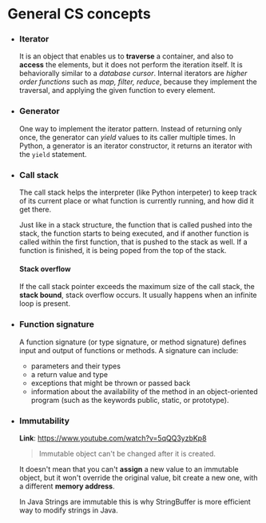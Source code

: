 # General CS concepts

- ### Iterator
	It is an object that enables us to **traverse** a container, and also to **access** the elements, but it does not perform the iteration itself. It is behaviorally similar to a *database cursor*.
	Internal iterators are *higher order functions* such as *map, filter, reduce*, because they implement the traversal, and applying the given function to every element.

- ### Generator
	One way to implement the iterator pattern. Instead of returning only once, the generator can *yield* values to its caller multiple times.
	In Python, a generator is an iterator constructor, it returns an iterator with the `yield` statement.
	
- ### Call stack
	The call stack helps the interpreter (like Python interpeter) to keep track of its current place or what function is currently running, and how did it get there.
	
	Just like in a stack structure, the function that is called pushed into the stack, the function starts to being executed, and if another function is called within the first function, that is pushed to the stack as well.
	If a function is finished, it is being poped from the top of the stack.
	
	#### Stack overflow
	If the call stack pointer exceeds the maximum size of the call stack, the **stack bound**, stack overflow occurs. It usually happens when an infinite loop is present.
	
- ### Function signature
	A function signature (or type signature, or method signature) defines input and output of functions or methods. 
	A signature can include:
	- parameters and their types
	- a return value and type
	- exceptions that might be thrown or passed back
	- information about the availability of the method in an object-oriented program (such as the keywords public, static, or prototype).

- ### Immutability
	**Link**: https://www.youtube.com/watch?v=5qQQ3yzbKp8
	>Immutable object can't be changed after it is created. 
	
	It doesn't mean that you can't **assign** a new value to an immutable object, but it won't override the original value, bit create a new one, with a different **memory address**.
	
	In Java Strings are immutable this is why StringBuffer is more efficient way to modify strings in Java.
	
	
	
	
	
	